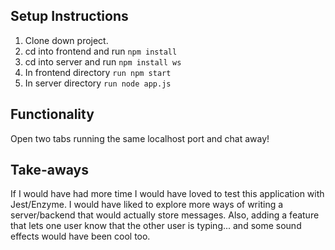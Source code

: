 

## Setup Instructions

1. Clone down project.
2. cd into frontend and run `npm install`
3. cd into server and run `npm install ws`
4. In frontend directory `run npm start`
5. In server directory `run node app.js`


## Functionality 

Open two tabs running the same localhost port and chat away!

## Take-aways

If I would have had more time I would have loved to test this application with Jest/Enzyme. I would have liked to explore more ways of writing a server/backend that would actually store messages. Also, adding a feature that lets one user know that the other user is typing... and some sound effects would have been cool too. 

